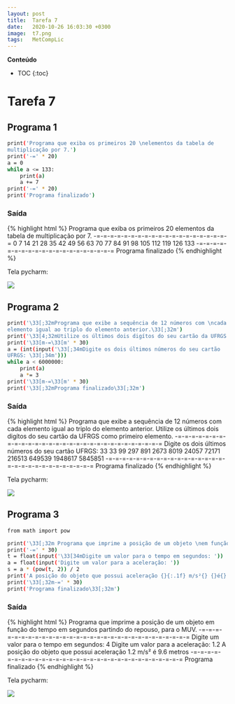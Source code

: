 ```yaml
---
layout: post
title:  Tarefa 7
date:   2020-10-26 16:03:30 +0300
image:  t7.png
tags:   MetCompLic
---
```

**Conteúdo**
* TOC
{:toc}

# Tarefa 7


## Programa 1
```sh
print('Programa que exiba os primeiros 20 \nelementos da tabela de
multiplicação por 7.')
print('-=' * 20)
a = 0
while a <= 133:
    print(a)
    a += 7
print('-=' * 20)
print('Programa finalizado')
```
### Saída
{% highlight html %}
Programa que exiba os primeiros 20 
elementos da tabela de multiplicação por 7.
-=-=-=-=-=-=-=-=-=-=-=-=-=-=-=-=-=-=-=-=
0
7
14
21
28
35
42
49
56
63
70
77
84
91
98
105
112
119
126
133
-=-=-=-=-=-=-=-=-=-=-=-=-=-=-=-=-=-=-=-=
Programa finalizado
{% endhighlight %}

Tela pycharm:

![]({{site.baseurl}}/img/programa1.png)



## Programa 2
```sh
print('\33[;32mPrograma que exibe a sequência de 12 números com \ncada
elemento igual ao triplo do elemento anterior.\33[;32m')
print('\33[4;32mUtilize os últimos dois digítos do seu cartão da UFRGS \ncomo primeiro elemento.\33[4;32m')
print('\33[m-=\33[m' * 30)
a = (int(input('\33[;34mDigite os dois últimos números do seu cartão
UFRGS: \33[;34m')))
while a < 6000000:
    print(a)
    a *= 3
print('\33[m-=\33[m' * 30)
print('\33[;32mPrograma finalizado\33[;32m')
```
### Saída
{% highlight html %} 
Programa que exibe a sequência de 12 números com 
cada elemento igual ao triplo do elemento anterior.
Utilize os últimos dois digítos do seu cartão da UFRGS 
como primeiro elemento.
-=-=-=-=-=-=-=-=-=-=-=-=-=-=-=-=-=-=-=-=-=-=-=-=-=-=-=-=-=-=
Digite os dois últimos números do seu cartão UFRGS: 33
33
99
297
891
2673
8019
24057
72171
216513
649539
1948617
5845851
-=-=-=-=-=-=-=-=-=-=-=-=-=-=-=-=-=-=-=-=-=-=-=-=-=-=-=-=-=-=
Programa finalizado
{% endhighlight %}

Tela pycharm:

![]({{site.baseurl}}/img/programa2.png)



## Programa 3
```sh 
from math import pow

print('\33[;32m Programa que imprime a posição de um objeto \nem função do tempo em segundos partindo do repouso, para o MUV. \33[;32m')
print('-=' * 30)
t = float(input('\33[34mDigite um valor para o tempo em segundos: '))
a = float(input('Digite um valor para a aceleração: '))
s = a * (pow(t, 2)) / 2
print('A posição do objeto que possui aceleração {}{:.1f} m/s²{} {}é{} {}{:.1f}{} metros'.format('\33[;33m', a, '\33[;33m', '\33[;34m', '\33[;34m', '\33[;33m', s, '\33[;33m'))
print('\33[;32m-=' * 30)
print('Programa finalizado\33[;32m')
```

### Saída

{% highlight html %}
 Programa que imprime a posição de um objeto 
em função do tempo em segundos partindo do repouso, para o MUV. 
-=-=-=-=-=-=-=-=-=-=-=-=-=-=-=-=-=-=-=-=-=-=-=-=-=-=-=-=-=-=
Digite um valor para o tempo em segundos: 4
Digite um valor para a aceleração: 1.2
A posição do objeto que possui aceleração 1.2 m/s² é 9.6 metros
-=-=-=-=-=-=-=-=-=-=-=-=-=-=-=-=-=-=-=-=-=-=-=-=-=-=-=-=-=-=
Programa finalizado
{% endhighlight %}


Tela pycharm:

![]({{site.baseurl}}/img/programa3.png)

